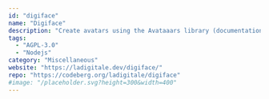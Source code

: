 ```yaml
---
id: "digiface"
name: "Digiface"
description: "Create avatars using the Avataaars library (documentation in French)."
tags:
  - "AGPL-3.0"
  - "Nodejs"
category: "Miscellaneous"
website: "https://ladigitale.dev/digiface/"
repo: "https://codeberg.org/ladigitale/digiface"
#image: "/placeholder.svg?height=300&width=400"
---
```


